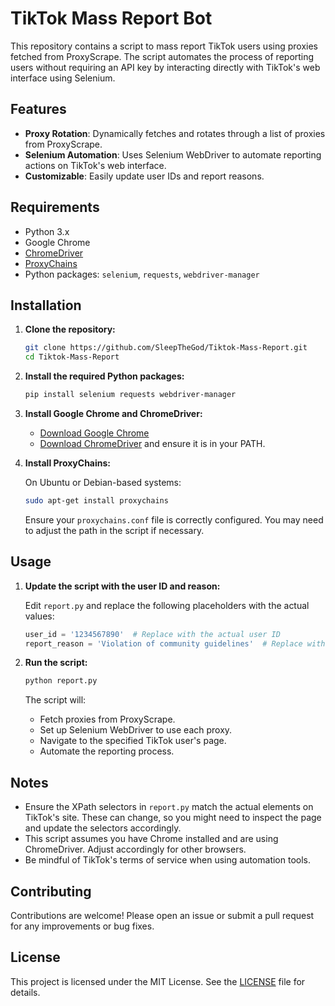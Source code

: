 # TikTok Mass Report Bot

This repository contains a script to mass report TikTok users using proxies fetched from ProxyScrape. The script automates the process of reporting users without requiring an API key by interacting directly with TikTok's web interface using Selenium.

## Features

- **Proxy Rotation**: Dynamically fetches and rotates through a list of proxies from ProxyScrape.
- **Selenium Automation**: Uses Selenium WebDriver to automate reporting actions on TikTok's web interface.
- **Customizable**: Easily update user IDs and report reasons.

## Requirements

- Python 3.x
- Google Chrome
- [ChromeDriver](https://sites.google.com/a/chromium.org/chromedriver/)
- [ProxyChains](https://github.com/haad/proxychains)
- Python packages: `selenium`, `requests`, `webdriver-manager`

## Installation

1. **Clone the repository:**

    ```sh
    git clone https://github.com/SleepTheGod/Tiktok-Mass-Report.git
    cd Tiktok-Mass-Report
    ```

2. **Install the required Python packages:**

    ```sh
    pip install selenium requests webdriver-manager
    ```

3. **Install Google Chrome and ChromeDriver:**

    - [Download Google Chrome](https://www.google.com/chrome/)
    - [Download ChromeDriver](https://sites.google.com/a/chromium.org/chromedriver/) and ensure it is in your PATH.

4. **Install ProxyChains:**

    On Ubuntu or Debian-based systems:

    ```sh
    sudo apt-get install proxychains
    ```

    Ensure your `proxychains.conf` file is correctly configured. You may need to adjust the path in the script if necessary.

## Usage

1. **Update the script with the user ID and reason:**

    Edit `report.py` and replace the following placeholders with the actual values:
    
    ```python
    user_id = '1234567890'  # Replace with the actual user ID
    report_reason = 'Violation of community guidelines'  # Replace with the actual reason for reporting
    ```

2. **Run the script:**

    ```sh
    python report.py
    ```

    The script will:
    - Fetch proxies from ProxyScrape.
    - Set up Selenium WebDriver to use each proxy.
    - Navigate to the specified TikTok user's page.
    - Automate the reporting process.

## Notes

- Ensure the XPath selectors in `report.py` match the actual elements on TikTok's site. These can change, so you might need to inspect the page and update the selectors accordingly.
- This script assumes you have Chrome installed and are using ChromeDriver. Adjust accordingly for other browsers.
- Be mindful of TikTok's terms of service when using automation tools.

## Contributing

Contributions are welcome! Please open an issue or submit a pull request for any improvements or bug fixes.

## License

This project is licensed under the MIT License. See the [LICENSE](LICENSE) file for details.
